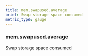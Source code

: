 ```yaml
---
title: mem.swapused.average
brief: Swap storage space consumed
metric_type: gauge
---
```

### mem.swapused.average

Swap storage space consumed